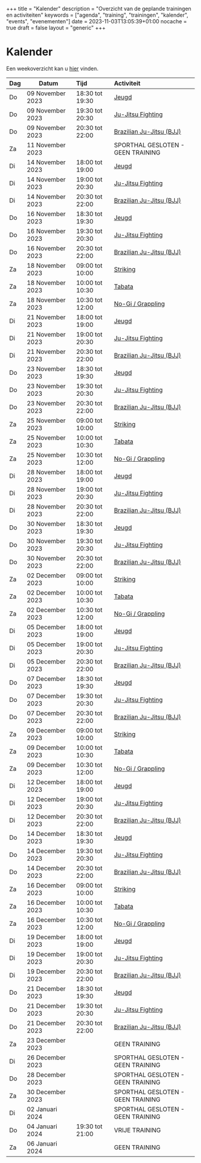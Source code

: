 +++
title = "Kalender"
description = "Overzicht van de geplande trainingen en activiteiten"
keywords = ["agenda", "training", "trainingen", "kalender", "events", "evenementen"]
date = 2023-11-03T13:05:39+01:00
nocache = true
draft = false
layout = "generic"
+++

# Kalender

Een weekoverzicht kan u [hier](/trainingen) vinden.

| Dag | Datum            | Tijd            | Activiteit                        |
|-----|------------------|:----------------|:----------------------------------|
| Do  | 09 November 2023 | 18:30 tot 19:30 | [Jeugd](/jeugd)                   |
| Do  | 09 November 2023 | 19:30 tot 20:30 | [Ju-Jitsu Fighting](/fighting)    |
| Do  | 09 November 2023 | 20:30 tot 22:00 | [Brazilian Ju-Jitsu (BJJ)](/bjj)  |
| Za  | 11 November 2023 |                 | SPORTHAL GESLOTEN - GEEN TRAINING |
| Di  | 14 November 2023 | 18:00 tot 19:00 | [Jeugd](/jeugd)                   |
| Di  | 14 November 2023 | 19:00 tot 20:30 | [Ju-Jitsu Fighting](/fighting)    |
| Di  | 14 November 2023 | 20:30 tot 22:00 | [Brazilian Ju-Jitsu (BJJ)](/bjj)  |
| Do  | 16 November 2023 | 18:30 tot 19:30 | [Jeugd](/jeugd)                   |
| Do  | 16 November 2023 | 19:30 tot 20:30 | [Ju-Jitsu Fighting](/fighting)    |
| Do  | 16 November 2023 | 20:30 tot 22:00 | [Brazilian Ju-Jitsu (BJJ)](/bjj)  |
| Za  | 18 November 2023 | 09:00 tot 10:00 | [Striking](/striking)             |
| Za  | 18 November 2023 | 10:00 tot 10:30 | [Tabata](/tabata)                 |
| Za  | 18 November 2023 | 10:30 tot 12:00 | [No-Gi / Grappling](/grappling)   |
| Di  | 21 November 2023 | 18:00 tot 19:00 | [Jeugd](/jeugd)                   |
| Di  | 21 November 2023 | 19:00 tot 20:30 | [Ju-Jitsu Fighting](/fighting)    |
| Di  | 21 November 2023 | 20:30 tot 22:00 | [Brazilian Ju-Jitsu (BJJ)](/bjj)  |
| Do  | 23 November 2023 | 18:30 tot 19:30 | [Jeugd](/jeugd)                   |
| Do  | 23 November 2023 | 19:30 tot 20:30 | [Ju-Jitsu Fighting](/fighting)    |
| Do  | 23 November 2023 | 20:30 tot 22:00 | [Brazilian Ju-Jitsu (BJJ)](/bjj)  |
| Za  | 25 November 2023 | 09:00 tot 10:00 | [Striking](/striking)             |
| Za  | 25 November 2023 | 10:00 tot 10:30 | [Tabata](/tabata)                 |
| Za  | 25 November 2023 | 10:30 tot 12:00 | [No-Gi / Grappling](/grappling)   |
| Di  | 28 November 2023 | 18:00 tot 19:00 | [Jeugd](/jeugd)                   |
| Di  | 28 November 2023 | 19:00 tot 20:30 | [Ju-Jitsu Fighting](/fighting)    |
| Di  | 28 November 2023 | 20:30 tot 22:00 | [Brazilian Ju-Jitsu (BJJ)](/bjj)  |
| Do  | 30 November 2023 | 18:30 tot 19:30 | [Jeugd](/jeugd)                   |
| Do  | 30 November 2023 | 19:30 tot 20:30 | [Ju-Jitsu Fighting](/fighting)    |
| Do  | 30 November 2023 | 20:30 tot 22:00 | [Brazilian Ju-Jitsu (BJJ)](/bjj)  |
| Za  | 02 December 2023 | 09:00 tot 10:00 | [Striking](/striking)             |
| Za  | 02 December 2023 | 10:00 tot 10:30 | [Tabata](/tabata)                 |
| Za  | 02 December 2023 | 10:30 tot 12:00 | [No-Gi / Grappling](/grappling)   |
| Di  | 05 December 2023 | 18:00 tot 19:00 | [Jeugd](/jeugd)                   |
| Di  | 05 December 2023 | 19:00 tot 20:30 | [Ju-Jitsu Fighting](/fighting)    |
| Di  | 05 December 2023 | 20:30 tot 22:00 | [Brazilian Ju-Jitsu (BJJ)](/bjj)  |
| Do  | 07 December 2023 | 18:30 tot 19:30 | [Jeugd](/jeugd)                   |
| Do  | 07 December 2023 | 19:30 tot 20:30 | [Ju-Jitsu Fighting](/fighting)    |
| Do  | 07 December 2023 | 20:30 tot 22:00 | [Brazilian Ju-Jitsu (BJJ)](/bjj)  |
| Za  | 09 December 2023 | 09:00 tot 10:00 | [Striking](/striking)             |
| Za  | 09 December 2023 | 10:00 tot 10:30 | [Tabata](/tabata)                 |
| Za  | 09 December 2023 | 10:30 tot 12:00 | [No-Gi / Grappling](/grappling)   |
| Di  | 12 December 2023 | 18:00 tot 19:00 | [Jeugd](/jeugd)                   |
| Di  | 12 December 2023 | 19:00 tot 20:30 | [Ju-Jitsu Fighting](/fighting)    |
| Di  | 12 December 2023 | 20:30 tot 22:00 | [Brazilian Ju-Jitsu (BJJ)](/bjj)  |
| Do  | 14 December 2023 | 18:30 tot 19:30 | [Jeugd](/jeugd)                   |
| Do  | 14 December 2023 | 19:30 tot 20:30 | [Ju-Jitsu Fighting](/fighting)    |
| Do  | 14 December 2023 | 20:30 tot 22:00 | [Brazilian Ju-Jitsu (BJJ)](/bjj)  |
| Za  | 16 December 2023 | 09:00 tot 10:00 | [Striking](/striking)             |
| Za  | 16 December 2023 | 10:00 tot 10:30 | [Tabata](/tabata)                 |
| Za  | 16 December 2023 | 10:30 tot 12:00 | [No-Gi / Grappling](/grappling)   |
| Di  | 19 December 2023 | 18:00 tot 19:00 | [Jeugd](/jeugd)                   |
| Di  | 19 December 2023 | 19:00 tot 20:30 | [Ju-Jitsu Fighting](/fighting)    |
| Di  | 19 December 2023 | 20:30 tot 22:00 | [Brazilian Ju-Jitsu (BJJ)](/bjj)  |
| Do  | 21 December 2023 | 18:30 tot 19:30 | [Jeugd](/jeugd)                   |
| Do  | 21 December 2023 | 19:30 tot 20:30 | [Ju-Jitsu Fighting](/fighting)    |
| Do  | 21 December 2023 | 20:30 tot 22:00 | [Brazilian Ju-Jitsu (BJJ)](/bjj)  |
| Za  | 23 December 2023 |                 | GEEN TRAINING                     |
| Di  | 26 December 2023 |                 | SPORTHAL GESLOTEN - GEEN TRAINING |
| Do  | 28 December 2023 |                 | SPORTHAL GESLOTEN - GEEN TRAINING |
| Za  | 30 December 2023 |                 | SPORTHAL GESLOTEN - GEEN TRAINING |
| Di  | 02 Januari 2024  |                 | SPORTHAL GESLOTEN - GEEN TRAINING |
| Do  | 04 Januari 2024  | 19:30 tot 21:00 | VRIJE TRAINING                    |
| Za  | 06 Januari 2024  |                 | GEEN TRAINING                     |
